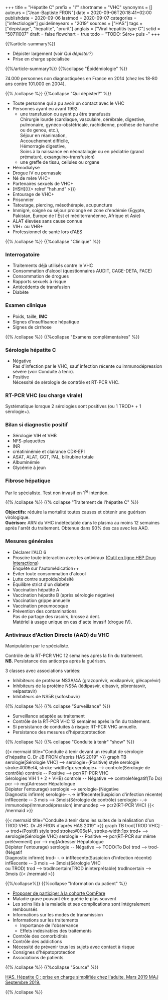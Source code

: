 +++
title = "Hépatite C"
prefix = "l'"
shortname = "VHC"
synonyms = []
auteurs = ["Jean-Baptiste FRON"]
date = 2020-09-06T20:18:41+02:00
publishdate = 2020-09-06
lastmod = 2020-09-07
categories = ["infectiologie"]
guidelineyears = "2019"
sources = ["HAS"]
tags = ["depistage", "hepatite", "prurit"]
anglais = ["Viral hepatitis type C"]
sctid = "50711007"
draft = false
flowchart = true
todo = "TODO: Séro+ puis -"
+++

{{%article-summary%}}

- Dépister largement (voir *Qui dépister?*)
- Prise en charge spécialisée

{{%/article-summary%}}
{{%collapse "Épidémiologie" %}}

74.000 personnes non diagnostiquées en France en 2014 (chez les 18-80 ans contre 101.000 en 2004).

{{% /collapse %}}
{{%collapse "Qui dépister?" %}}

- Toute personne qui a pu avoir un contact avec le VHC
- Personnes ayant eu avant 1992:
  - une transfusion ou ayant pu être transfusés  
Chirurgie lourde (cardiaque, vasculaire, cérébrale, digestive, pulmonaire, gynéco-obstétricale,
rachidienne, prothèse de hanche ou de genou, etc.),  
Séjour en réanimation,  
Accouchement difficile,  
Hémorragie digestive,  
Soins à la naissance en néonatalogie ou en pédiatrie (grand prématuré, exsanguino-transfusion)
  - une greffe de tissu, cellules ou organe
- Hémodialyse
- Drogue IV ou pernasale
- Né de mère VHC+
- Partenaires sexuels de VHC+
- [HSH]({{< relref "hsh.md" >}})
- Entourage de VHC+
- Prisonnier
- Tatoutage, piercing, mésothérapie, acupuncture
- Immigré, soigné ou séjour prolongé en zone d'endémie (Égypte, Pakistan, Europe de l'Est et méditerranéenne, Afrique et Asie)
- ALAT élevées sans cause connue
- VIH+ ou VHB+
- Professionnel de santé lors d'AES

{{% /collapse %}}
{{%collapse "Clinique" %}}

### Interrogatoire

- Traitements déjà utilisés contre le VHC
- Consommation d'alcool (questionnaires AUDIT, CAGE-DETA, FACE)
- Consommation de drogues
- Rapports sexuels à risque
- Antécédents de transfusion
- Diabète

### Examen clinique

- Poids, taille, **IMC**
- Signes d'insuffisance hépatique
- Signes de cirrhose

{{% /collapse %}}
{{%collapse "Examens complémentaires" %}}

### Sérologie hépatite C

- Négative  
Pas d'infection par le VHC, sauf infection récente ou immunodépression sévère (voir Conduite à tenir).
- Positive  
Nécessité de sérologie de contrôle et RT-PCR VHC.

### RT-PCR VHC (ou charge virale)

Systématique lorsque 2 sérologies sont positives (ou 1 TROD+ + 1 sérologie+).

### Bilan si diagnostic positif

- Sérologie VIH et VHB
- NFS-plaquettes
- INR
- créatininémie et clairance CDK-EPI
- ASAT, ALAT, GGT, PAL, bilirubine totale
- Albuminémie
- Glycémie à jeun

### Fibrose hépatique

Par le spécialiste. Test non invasif en 1<sup>re</sup> intention.

{{% /collapse %}}
{{% collapse "Traitement de l'hépatite C" %}}

**Objectifs:** réduire la mortalité toutes causes et obtenir une guérison virologique.  
**Guérison:** ARN du VHC indétectable dans le plasma au moins 12 semaines après l'arrêt du traitement. Obtenue dans 90% des cas avec les AAD.

### Mesures générales

- Déclarer l'ALD 6
- Proscire toute interaction avec les antiviraux ([Outil en ligne HEP Drug Interactions](https://www.hep-druginteractions.org/checker))  
Enquête sur l'automédication++
- Éviter toute consommation d'alcool
- Lutte contre surpoids/obésité
- Équilibre strict d'un diabète
- Vaccination hépatite A
- Vaccination hépatite B (après sérologie négative)
- Vaccination grippe annuelle
- Vaccination pneumocoque
- Prévention des contaminations  
Pas de partage des rasoirs, brosse à dent.  
Matériel à usage unique en cas d'acte invasif (drogue IV).

### Antiviraux d'Action Directe (AAD) du VHC

Manipulation par le spécialiste.

Contrôle de la RT-PCR VHC 12 semaines après la fin du traitement.  
**NB.** Persistance des anticorps après la guérison.

3 classes avec associations variées:

- Inhibiteurs de protéase NS3A/4A (grazoprévir, voxilaprévir, glécaprévir)
- Inhibiteurs de la protéine NS5A (lédipasvir, elbasvir, pibrentasvir, velpastavir)
- Inhibiteurs de NS5B (sofosbuvir)

{{% /collapse %}}
{{% collapse "Surveillance" %}}

- Surveillance adaptée au traitement
- Contrôle de la RT-PCR VHC 12 semaines après la fin du traitement.
- Si persistance de conduites à risque: RT-PCR VHC annuelle.
- Persistance des mesures d'hépatoprotection

{{% /collapse %}}
{{% collapse "Conduite à tenir" "show" %}}

{{< mermaid title="Conduite à tenir devant un résultat de sérologie d'hépatite C. Dr JB FRON d'après HAS 2019" >}}
graph TB
  serologie[Sérologie VHC] --> serologie+(Positive)
  style serologie stroke:#006ef4, stroke-width:1px
  serologie+ --> controle(Sérologie de contrôle)
    controle -- Positive --> pcr(RT-PCR VHC<br>Sérologies VIH 1 + 2 + VHB)
    controle -- Négative --> controleNegatif(To Do)
    pcr --> mg(Adresser Hépatologue<br>Dépister l'entourage)
  serologie --> serologie-(Négative<br>Diagnostic infirmé)
  serologie- -.-> infRecente(Suspicion d'infection récente)
    infRecente -- 3 mois --> 3mois(Sérologie de contrôle)
  serologie- -.-> immunodep(Immunodépression)
    immunodep --> pcr2(RT-PCR VHC)
{{< /mermaid >}}

{{< mermaid title="Conduite à tenir dans les suites de la réalisation d'un TROD VHC. Dr JB FRON d'après HAS 2019" >}}
graph TB
  trod[TROD VHC] --> trod+(Positif)
  style trod stroke:#006ef4, stroke-width:1px
  trod+ --> serologie(Sérologie VHC)
    serologie -- Positive --> pcr(RT-PCR sur même prélèvement)
    pcr --> mg(Adresser Hépatologue<br>Dépister l'entourage)
    serologie -- Négative --> TODO(To Do)
  trod --> trod-(Négatif<br>Diagnostic infirmé)
    trod- -.-> infRecente(Suspicion d'infection récente)
    infRecente -- 3 mois --> 3mois(Sérologie VHC<br>ou TROD)
  trod --> trodIncertain(TROD ininterprétable)
    trodIncertain --> 3mois
{{< /mermaid >}}

{{%/collapse%}}
{{%collapse "Information du patient" %}}

- [Proposer de participer à la cohorte ComPare](https://compare.aphp.fr/participer/je-participe.html)
- Maladie grave pouvant être guérie le plus souvent
- Les soins liés à la maladie et ses complications sont intégralement remboursés
- Informations sur les modes de transmission
- Informations sur les traitements
  - Importance de l'observance
  - Effets indésirables des traitements
- Contrôle des comorbidités
- Contrôle des addictions
- Nécessité de prévenir tous les sujets avec contact à risque
- Consignes d'hépatoprotection
- Associations de patients

{{% /collapse %}}
{{%collapse "Source" %}}

[HAS. Hépatite C : prise en charge simplifiée chez l'adulte. Mars 2019 MAJ Septembre 2019.](https://www.has-sante.fr/jcms/c_2911891/fr/hepatite-c-prise-en-charge-simplifiee-chez-l-adulte)

{{% /collapse %}}
